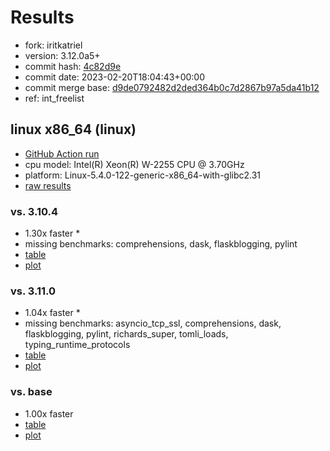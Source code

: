 # Results

- fork: iritkatriel
- version: 3.12.0a5+
- commit hash: [4c82d9e](https://github.com/iritkatriel/cpython/commit/4c82d9e)
- commit date: 2023-02-20T18:04:43+00:00
- commit merge base: [d9de0792482d2ded364b0c7d2867b97a5da41b12](https://github.com/iritkatriel/cpython/commit/d9de0792482d2ded364b0c7d2867b97a5da41b12)
- ref: int_freelist

## linux x86_64 (linux)

- [GitHub Action run](https://github.com/faster-cpython/benchmarking/actions/runs/4226533859)
- cpu model: Intel(R) Xeon(R) W-2255 CPU @ 3.70GHz
- platform: Linux-5.4.0-122-generic-x86_64-with-glibc2.31
- [raw results](bm-20230220-linux-x86_64-iritkatriel-int_freelist-3.12.0a5%2B-4c82d9e.json)

### vs. 3.10.4

- 1.30x faster \*
- missing benchmarks: comprehensions, dask, flaskblogging, pylint
- [table](bm-20230220-linux-x86_64-iritkatriel-int_freelist-3.12.0a5%2B-4c82d9e-vs-3.10.4.md)
- [plot](bm-20230220-linux-x86_64-iritkatriel-int_freelist-3.12.0a5%2B-4c82d9e-vs-3.10.4.png)

### vs. 3.11.0

- 1.04x faster \*
- missing benchmarks: asyncio_tcp_ssl, comprehensions, dask, flaskblogging, pylint, richards_super, tomli_loads, typing_runtime_protocols
- [table](bm-20230220-linux-x86_64-iritkatriel-int_freelist-3.12.0a5%2B-4c82d9e-vs-3.11.0.md)
- [plot](bm-20230220-linux-x86_64-iritkatriel-int_freelist-3.12.0a5%2B-4c82d9e-vs-3.11.0.png)

### vs. base

- 1.00x faster
- [table](bm-20230220-linux-x86_64-iritkatriel-int_freelist-3.12.0a5%2B-4c82d9e-vs-base.md)
- [plot](bm-20230220-linux-x86_64-iritkatriel-int_freelist-3.12.0a5%2B-4c82d9e-vs-base.png)

